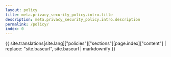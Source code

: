 ```yaml
---
layout: policy
title: meta.privacy_security_policy.intro.title
description: meta.privacy_security_policy.intro.description
permalink: /policy/
index: 0
---
```

{{ site.translations[site.lang]["policies"]["sections"][page.index]["content"] | replace: "site.baseurl", site.baseurl | markdownify }}
